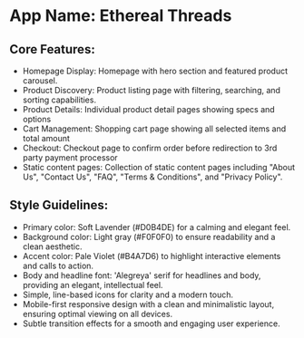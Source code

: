 # **App Name**: Ethereal Threads

## Core Features:

- Homepage Display: Homepage with hero section and featured product carousel.
- Product Discovery: Product listing page with filtering, searching, and sorting capabilities.
- Product Details: Individual product detail pages showing specs and options
- Cart Management: Shopping cart page showing all selected items and total amount
- Checkout: Checkout page to confirm order before redirection to 3rd party payment processor
- Static content pages: Collection of static content pages including "About Us", "Contact Us", "FAQ", "Terms & Conditions", and "Privacy Policy".

## Style Guidelines:

- Primary color: Soft Lavender (#D0B4DE) for a calming and elegant feel.
- Background color: Light gray (#F0F0F0) to ensure readability and a clean aesthetic.
- Accent color: Pale Violet (#B4A7D6) to highlight interactive elements and calls to action.
- Body and headline font: 'Alegreya' serif for headlines and body, providing an elegant, intellectual feel.
- Simple, line-based icons for clarity and a modern touch.
- Mobile-first responsive design with a clean and minimalistic layout, ensuring optimal viewing on all devices.
- Subtle transition effects for a smooth and engaging user experience.